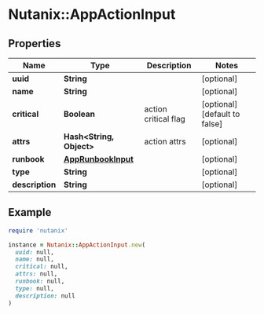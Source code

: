 # Nutanix::AppActionInput

## Properties

| Name | Type | Description | Notes |
| ---- | ---- | ----------- | ----- |
| **uuid** | **String** |  | [optional] |
| **name** | **String** |  | [optional] |
| **critical** | **Boolean** | action critical flag | [optional][default to false] |
| **attrs** | **Hash&lt;String, Object&gt;** | action attrs | [optional] |
| **runbook** | [**AppRunbookInput**](AppRunbookInput.md) |  | [optional] |
| **type** | **String** |  | [optional] |
| **description** | **String** |  | [optional] |

## Example

```ruby
require 'nutanix'

instance = Nutanix::AppActionInput.new(
  uuid: null,
  name: null,
  critical: null,
  attrs: null,
  runbook: null,
  type: null,
  description: null
)
```

